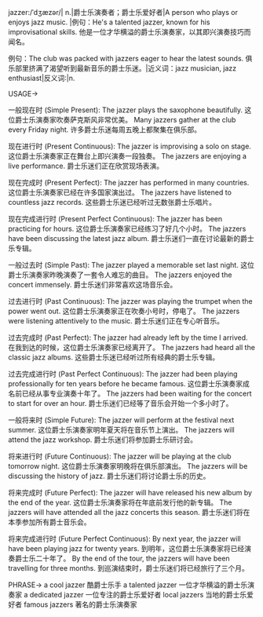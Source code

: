 jazzer:/ˈdʒæzər/| n.|爵士乐演奏者；爵士乐爱好者|A person who plays or enjoys jazz music. |例句：He's a talented jazzer, known for his improvisational skills. 他是一位才华横溢的爵士乐演奏家，以其即兴演奏技巧而闻名。

例句：The club was packed with jazzers eager to hear the latest sounds.  俱乐部里挤满了渴望听到最新音乐的爵士乐迷。|近义词：jazz musician, jazz enthusiast|反义词:|n.

USAGE->

一般现在时 (Simple Present):
The jazzer plays the saxophone beautifully.  这位爵士乐演奏家吹奏萨克斯风非常优美。
Many jazzers gather at the club every Friday night.  许多爵士乐迷每周五晚上都聚集在俱乐部。


现在进行时 (Present Continuous):
The jazzer is improvising a solo on stage.  这位爵士乐演奏家正在舞台上即兴演奏一段独奏。
The jazzers are enjoying a live performance.  爵士乐迷们正在欣赏现场表演。


现在完成时 (Present Perfect):
The jazzer has performed in many countries.  这位爵士乐演奏家已经在许多国家演出过。
The jazzers have listened to countless jazz records.  这些爵士乐迷已经听过无数张爵士乐唱片。


现在完成进行时 (Present Perfect Continuous):
The jazzer has been practicing for hours.  这位爵士乐演奏家已经练习了好几个小时。
The jazzers have been discussing the latest jazz album.  爵士乐迷们一直在讨论最新的爵士乐专辑。


一般过去时 (Simple Past):
The jazzer played a memorable set last night.  这位爵士乐演奏家昨晚演奏了一套令人难忘的曲目。
The jazzers enjoyed the concert immensely.  爵士乐迷们非常喜欢这场音乐会。


过去进行时 (Past Continuous):
The jazzer was playing the trumpet when the power went out.  这位爵士乐演奏家正在吹奏小号时，停电了。
The jazzers were listening attentively to the music.  爵士乐迷们正在专心听音乐。


过去完成时 (Past Perfect):
The jazzer had already left by the time I arrived.  在我到达的时候，这位爵士乐演奏家已经离开了。
The jazzers had heard all the classic jazz albums.  这些爵士乐迷已经听过所有经典的爵士乐专辑。


过去完成进行时 (Past Perfect Continuous):
The jazzer had been playing professionally for ten years before he became famous.  这位爵士乐演奏家成名前已经从事专业演奏十年了。
The jazzers had been waiting for the concert to start for over an hour.  爵士乐迷们已经等了音乐会开始一个多小时了。


一般将来时 (Simple Future):
The jazzer will perform at the festival next summer.  这位爵士乐演奏家明年夏天将在音乐节上演出。
The jazzers will attend the jazz workshop.  爵士乐迷们将参加爵士乐研讨会。


将来进行时 (Future Continuous):
The jazzer will be playing at the club tomorrow night.  这位爵士乐演奏家明晚将在俱乐部演出。
The jazzers will be discussing the history of jazz.  爵士乐迷们将讨论爵士乐的历史。


将来完成时 (Future Perfect):
The jazzer will have released his new album by the end of the year.  这位爵士乐演奏家将在年底前发行他的新专辑。
The jazzers will have attended all the jazz concerts this season.  爵士乐迷们将在本季参加所有爵士音乐会。


将来完成进行时 (Future Perfect Continuous):
By next year, the jazzer will have been playing jazz for twenty years.  到明年，这位爵士乐演奏家将已经演奏爵士乐二十年了。
By the end of the tour, the jazzers will have been travelling for three months.  到巡演结束时，爵士乐迷们将已经旅行了三个月。


PHRASE->
a cool jazzer  酷爵士乐手
a talented jazzer  一位才华横溢的爵士乐演奏家
a dedicated jazzer  一位专注的爵士乐爱好者
local jazzers  当地的爵士乐爱好者
famous jazzers  著名的爵士乐演奏家
